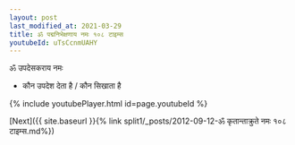 ```yaml
---
layout: post
last_modified_at: 2021-03-29
title: ॐ पद्मनिभेक्षणाय नमः १०८ टाइम्स
youtubeId: uTsCcnmUAHY
---
```

 
 
 ॐ उपदेसकराय नमः  
 
 -  कौन उपदेश देता है / कौन सिखाता है 
 
  
 
  
 
 
 
 
 
 


{% include youtubePlayer.html id=page.youtubeId %}
 
[Next]({{ site.baseurl }}{% link  split1/_posts/2012-09-12-ॐ कृतान्ताक्रुते नमः १०८ टाइम्स.md%})
 
